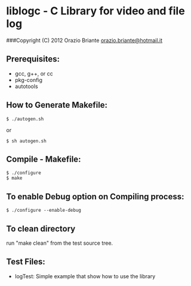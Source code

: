 # liblogc - C Library for video and file log
###Copyright (C) 2012  Orazio Briante orazio.briante@hotmail.it

## Prerequisites:

* gcc, g++, or cc
* pkg-config
* autotools

## How to Generate Makefile:

	$ ./autogen.sh
  or

	$ sh autogen.sh


## Compile - Makefile:
    
	$ ./configure
	$ make

 
## To enable Debug option on Compiling process:
 	
	$ ./configure --enable-debug
 	

## To clean directory
 
 run "make clean" from the test source tree.

## Test Files:

* logTest: Simple example that show how to use the library 
